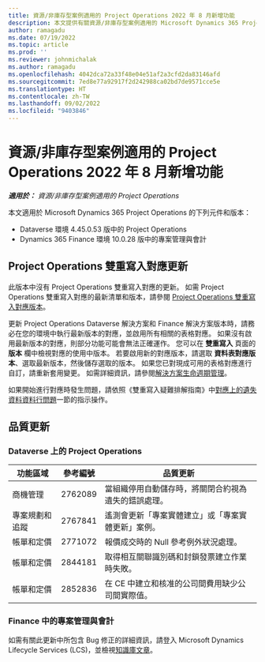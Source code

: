 ```yaml
---
title: 資源/非庫存型案例適用的 Project Operations 2022 年 8 月新增功能
description: 本文提供有關資源/非庫存型案例適用的 Microsoft Dynamics 365 Project Operations 2022 年 8 月發行版本中，所提供之品質更新的資訊。
author: ramagadu
ms.date: 07/19/2022
ms.topic: article
ms.prod: ''
ms.reviewer: johnmichalak
ms.author: ramagadu
ms.openlocfilehash: 4042dca72a33f48e04e51af2a3cfd2da83146afd
ms.sourcegitcommit: 7ed8e77a92917f2d242988ca02bd7de9571cce5e
ms.translationtype: HT
ms.contentlocale: zh-TW
ms.lasthandoff: 09/02/2022
ms.locfileid: "9403846"
---
```

# <a name="whats-new-august-2022---project-operations-for-resourcenon-stocked-based-scenarios"></a>資源/非庫存型案例適用的 Project Operations 2022 年 8 月新增功能

_**適用於：** 資源/非庫存型案例適用的 Project Operations_

本文適用於 Microsoft Dynamics 365 Project Operations 的下列元件和版本：

- Dataverse 環境 4.45.0.53 版中的 Project Operations
- Dynamics 365 Finance 環境 10.0.28 版中的專案管理與會計

## <a name="project-operations-dual-write-maps-updates"></a>Project Operations 雙重寫入對應更新

此版本中沒有 Project Operations 雙重寫入對應的更新。 如需 Project Operations 雙重寫入對應的最新清單和版本，請參閱 [Project Operations 雙重寫入對應版本](../environment/resource-dual-write-maps.md)。

更新 Project Operations Dataverse 解決方案和 Finance 解決方案版本時，請務必在您的環境中執行最新版本的對應，並啟用所有相關的表格對應。 如果沒有啟用最新版本的對應，則部分功能可能會無法正確運作。 您可以在 **雙重寫入** 頁面的 **版本** 欄中檢視對應的使用中版本。 若要啟用新的對應版本，請選取 **資料表對應版本**、選取最新版本，然後儲存選取的版本。 如果您已對現成可用的表格對應進行自訂，請重新套用變更。 如需詳細資訊，請參閱[解決方案生命週期管理](/dynamics365/fin-ops-core/dev-itpro/data-entities/dual-write/app-lifecycle-management)。

如果開始進行對應時發生問題，請依照《雙重寫入疑難排解指南》中[對應上的遺失資料資料行問題](/dynamics365/fin-ops-core/dev-itpro/data-entities/dual-write/dual-write-troubleshooting-finops-upgrades#missing-table-columns-issue-on-maps)一節的指示操作。

## <a name="quality-updates"></a>品質更新

### <a name="project-operations-on-dataverse"></a>Dataverse 上的 Project Operations

| 功能區域 | 參考編號 | 品質更新 |
| --- | --- | --- |
|   商機管理 | 2762089 | 當組織停用自動儲存時，將關閉合約視為遺失的錯誤處理。|
|專案規劃和追蹤 | 2767841 | 遙測會更新「專案實體建立」或「專案實體更新」案例。|
|帳單和定價 | 2771072 | 報價成交時的 Null 參考例外狀況處理。|
|帳單和定價 | 2844181 |取得相互關聯識別碼和封鎖發票建立作業時失敗。|
|帳單和定價 | 2852836 | 在 CE 中建立和核准的公司間費用缺少公司間實際值。|


### <a name="project-management-and-accounting-in-finance"></a>Finance 中的專案管理與會計

如需有關此更新中所包含 Bug 修正的詳細資訊，請登入 Microsoft Dynamics Lifecycle Services (LCS)，並檢視[知識庫文章](https://fix.lcs.dynamics.com/Issue/Details?bugId=694438)。
